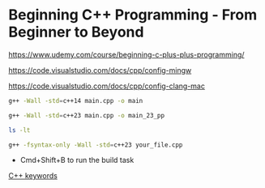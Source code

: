 # Beginning C++ Programming - From Beginner to Beyond

https://www.udemy.com/course/beginning-c-plus-plus-programming/

https://code.visualstudio.com/docs/cpp/config-mingw

https://code.visualstudio.com/docs/cpp/config-clang-mac



```bash
g++ -Wall -std=c++14 main.cpp -o main
```

```bash
g++ -Wall -std=c++23 main.cpp -o main_23_pp
```

```bash
ls -lt
```

```bash
g++ -fsyntax-only -Wall -std=c++23 your_file.cpp
```

* Cmd+Shift+B to run the build task


[C++ keywords](https://en.cppreference.com/w/cpp/keyword)
